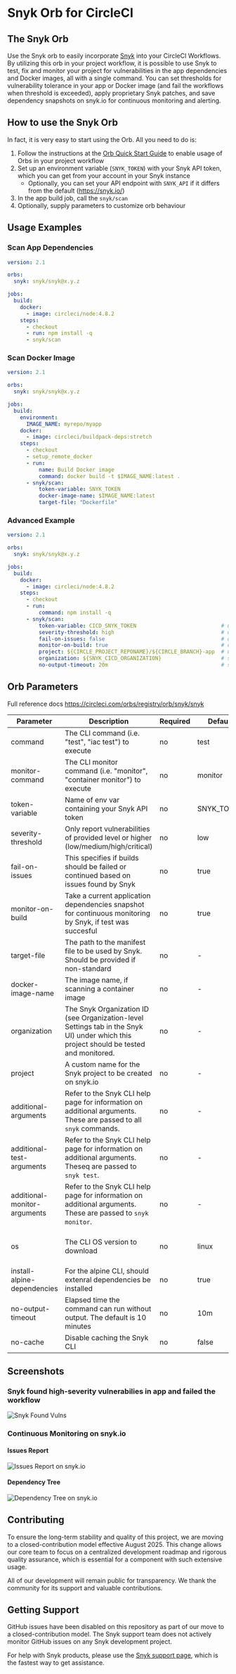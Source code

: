 # Snyk Orb for CircleCI

## The Snyk Orb

Use the Snyk orb to easily incorporate [Snyk](https://snyk.co/udBRL) into your CircleCI Workflows.
By utilizing this orb in your project workflow, it is possible to use Snyk to test, fix and monitor your project for
vulnerabilities in the app dependencies and Docker images, all with a single command. You can set thresholds for
vulnerability tolerance in your app or Docker image (and fail the workflows when threshold is exceeded), apply
proprietary Snyk patches, and save dependency snapshots on snyk.io for continuous monitoring and alerting.

## How to use the Snyk Orb

In fact, it is very easy to start using the Orb.
All you need to do is:

1. Follow the instructions at the
   [Orb Quick Start Guide](https://circleci.com/orbs/registry/orb/snyk/snyk#quick-start)
   to enable usage of Orbs in your project workflow
2. Set up an environment variable (`SNYK_TOKEN`) with your Snyk API token, which
   you can get from your account in your Snyk instance
    - Optionally, you can set your API endpoint with `SNYK_API` if it differs from the default (https://snyk.io/)
3. In the app build job, call the `snyk/scan`
4. Optionally, supply parameters to customize orb behaviour

## Usage Examples

### Scan App Dependencies

```yaml
version: 2.1

orbs:
  snyk: snyk/snyk@x.y.z

jobs:
  build:
    docker:
      - image: circleci/node:4.8.2
    steps:
      - checkout
      - run: npm install -q
      - snyk/scan
```

### Scan Docker Image

```yaml
version: 2.1

orbs:
  snyk: snyk/snyk@x.y.z

jobs:
  build:
    environment:
      IMAGE_NAME: myrepo/myapp
    docker:
      - image: circleci/buildpack-deps:stretch
    steps:
      - checkout
      - setup_remote_docker
      - run:
          name: Build Docker image
          command: docker build -t $IMAGE_NAME:latest .
      - snyk/scan:
          token-variable: SNYK_TOKEN
          docker-image-name: $IMAGE_NAME:latest
          target-file: "Dockerfile"
```

### Advanced Example

```yaml
version: 2.1

orbs:
  snyk: snyk/snyk@x.y.z

jobs:
  build:
    docker:
      - image: circleci/node:4.8.2
    steps:
      - checkout
      - run:
          command: npm install -q
      - snyk/scan:
          token-variable: CICD_SNYK_TOKEN                           # use is api token stored in an env variable named other than SNYK_TOKEN
          severity-threshold: high                                  # only fail if detected high-severity vulnerabilities
          fail-on-issues: false                                     # don't fail even if issues detected (not recommended!)
          monitor-on-build: true                                    # create a snapshot of apps dependencies on snyk.io, for continoues monitoring (recommended!)
          project: ${CIRCLE_PROJECT_REPONAME}/${CIRCLE_BRANCH}-app  # use this to save the snapshot under specific names.
          organization: ${SNYK_CICD_ORGANIZATION}                   # save reports under a specific Snyk organization
          no-output-timeout: 20m                                    # set timeout without output to 20 mins
```

## Orb Parameters

Full reference docs https://circleci.com/orbs/registry/orb/snyk/snyk

| Parameter                    | Description                                                                                                                            | Required | Default    | Type                                    |
|------------------------------|----------------------------------------------------------------------------------------------------------------------------------------|----------|------------|-----------------------------------------|
| command                      | The CLI command (i.e. "test", "iac test") to execute                                                                                   | no       | test       | string                                  |
| monitor-command              | The CLI monitor command (i.e. "monitor", "container monitor") to execute                                                               | no       | monitor    | string                                  |
| token-variable               | Name of env var containing your Snyk API token                                                                                         | no       | SNYK_TOKEN | env_var_name                            |
| severity-threshold           | Only report vulnerabilities of provided level or higher (low/medium/high/critical)                                                     | no       | low        | low \| med \| high \| critical          |
| fail-on-issues               | This specifies if builds should be failed or continued based on issues found by Snyk                                                   | no       | true       | boolean                                 |
| monitor-on-build             | Take a current application dependencies snapshot for continuous monitoring by Snyk, if test was succesful                              | no       | true       | boolean                                 |
| target-file                  | The path to the manifest file to be used by Snyk. Should be provided if non-standard                                                   | no       | -          | string                                  |
| docker-image-name            | The image name, if scanning a container image                                                                                          | no       | -          | string                                  |
| organization                 | The Snyk Organization ID (see Organization-level Settings tab in the Snyk UI) under which this project should be tested and monitored. | no       | -          | string                                  |
| project                      | A custom name for the Snyk project to be created on snyk.io                                                                            | no       | -          | string                                  |
| additional-arguments         | Refer to the Snyk CLI help page for information on additional arguments. These are passed to all `snyk` commands.                      | no       | -          | string                                  |
| additional-test-arguments    | Refer to the Snyk CLI help page for information on additional arguments. Theseq are passed to `snyk test`.                             | no       | -          | string                                  |
| additional-monitor-arguments | Refer to the Snyk CLI help page for information on additional arguments. These are passed to `snyk monitor`.                           | no       | -          | string                                  |
| os                           | The CLI OS version to download                                                                                                         | no       | linux      | linux \| linux-arm64 \| macos \| alpine |
| install-alpine-dependencies  | For the alpine CLI, should extenral dependencies be installed                                                                          | no       | true       | boolean                                 |
| no-output-timeout            | Elapsed time the command can run without output. The default is 10 minutes                                                             | no       | 10m        | string                                  |
| no-cache                     | Disable caching the Snyk CLI                                                                                                           | no       | false      | boolean                                 |

## Screenshots

### Snyk found high-severity vulnerabilies in app and failed the workflow

![Snyk Found Vulns](pictures/snyk_found_vulns.png)

### Continuous Monitoring on snyk.io

#### Issues Report

![Issues Report on snyk.io](pictures/snykio_report.png)

#### Dependency Tree

![Dependency Tree on snyk.io](pictures/snykio_deptree.png)

## Contributing

To ensure the long-term stability and quality of this project, we are moving to a closed-contribution model effective August 2025. This change allows our core team to focus on a centralized development roadmap and rigorous quality assurance, which is essential for a component with such extensive usage.

All of our development will remain public for transparency. We thank the community for its support and valuable contributions.

## Getting Support

GitHub issues have been disabled on this repository as part of our move to a closed-contribution model. The Snyk support team does not actively monitor GitHub issues on any Snyk development project.

For help with Snyk products, please use the [Snyk support page](https://support.snyk.io/), which is the fastest way to get assistance.